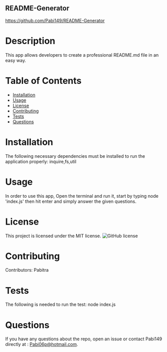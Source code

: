 
## README-Generator
https://github.com/Pabi149/README-Generator
# Description
This app allows developers to create a professional README.md file in an easy way.
# Table of Contents 
* [Installation](#installation)
* [Usage](#usage)
* [License](#license)
* [Contributing](#contributing)
* [Tests](#tests)
* [Questions](#questions)
# Installation
The following necessary dependencies must be installed to run the application properly: inquire,fs,util
# Usage
In order to use this app, Open the terminal and run it, start by typing node 'index.js' then hit enter and simply answer the given questions.
# License
This project is licensed under the MIT license. 
![GitHub license](https://img.shields.io/badge/license-MIT-blue.svg)
# Contributing
​Contributors: Pabitra
# Tests
The following is needed to run the test: node index.js
# Questions
If you have any questions about the repo, open an issue or contact Pabi149 directly at : Pabi06p@hotmail.com.
